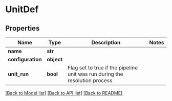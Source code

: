 # UnitDef

## Properties
Name | Type | Description | Notes
------------ | ------------- | ------------- | -------------
**name** | **str** |  |
**configuration** | **object** |  |
**unit_run** | **bool** | Flag set to true if the pipeline unit was run during the resolution process  |

[[Back to Model list]](../README.md#documentation-for-models) [[Back to API list]](../README.md#documentation-for-api-endpoints) [[Back to README]](../README.md)

